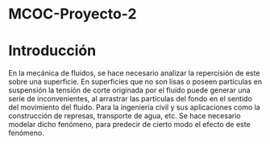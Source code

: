 # MCOC-Proyecto-2

Introducción
==============

En la mecánica de fluidos, se hace necesario analizar la repercisión de este sobre una superficie. En superficies que no son lisas o poseen partículas en suspensión la tensión de corte originada por el fluído puede generar una serie de inconvenientes, al arrastrar las partículas del fondo en el sentido del movimiento del fluido. Para la ingeniería civil y sus aplicaciones como la construcción de represas, transporte de agua, etc. Se hace necesario modelar dicho fenómeno, para predecir de cierto modo el efecto de este fenómeno. 

